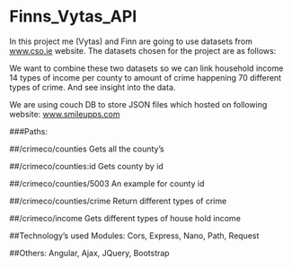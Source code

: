 # Finns_Vytas_API

In this project me (Vytas) and Finn are going to use datasets from www.cso.ie website.
The datasets chosen for the project are as follows:

We want to combine these two datasets so we can link household income 14 types of income per county to amount of crime happening 70 different types of crime. And see insight into the data.

We are using couch DB to store JSON files which hosted on following website: www.smileupps.com


###Paths:


##/crimeco/counties
Gets all the county’s

##/crimeco/counties:id
Gets county by id

##/crimeco/counties/5003 
An example for county id

##/crimeco/counties/crime
Return different types of crime 

##/crimeco/income
Gets different types of house hold income

##Technology’s used
Modules: Cors, Express, Nano, Path, Request

##Others:
Angular, Ajax, JQuery, Bootstrap







